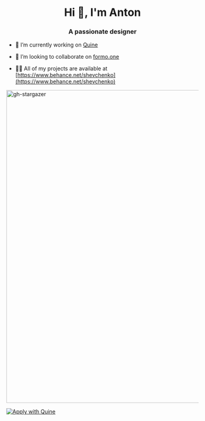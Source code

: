 <h1 align="center">Hi 👋, I'm Anton</h1>
<h3 align="center">A passionate designer</h3>

- 🔭 I’m currently working on [Quine](https://quine.sh)

- 👯 I’m looking to collaborate on [formo.one](https://formo.one)

- 👨‍💻 All of my projects are available at [https://www.behance.net/shevchenko](https://www.behance.net/shevchenko)

<img width="818" alt="gh-stargazer" src="https://user-images.githubusercontent.com/2790488/184917302-997047ac-778d-41b9-b4ac-aa763a5badc9.png" align="center">


<a href="https://dev.quine.sh/apply/53082289" target="_blank" rel="noopener">![Apply with Quine](https://dev.quine.sh/images/awq-btn.png)</a>
